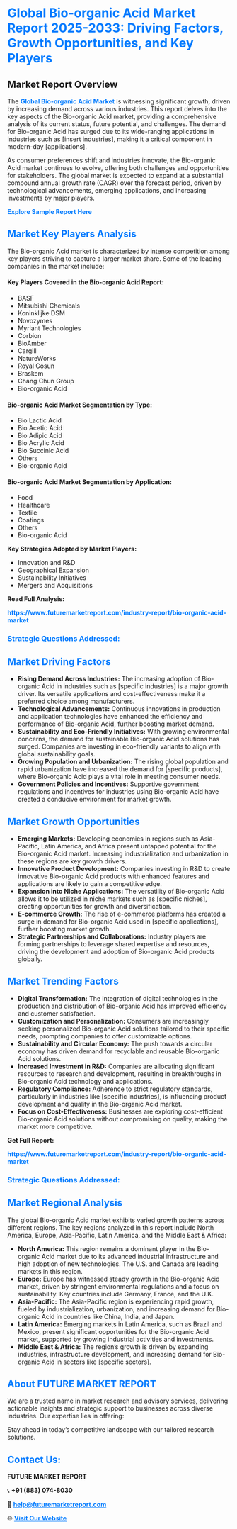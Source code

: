 <h1 style="color: #007BFF;">Global Bio-organic Acid Market Report 2025-2033: Driving Factors, Growth Opportunities, and Key Players</h1>

<section id="overview">
<h2>Market Report Overview</h2>
<p>The <a href="https://www.futuremarketreport.com/industry-report/bio-organic-acid-market" style="color: #007BFF; text-decoration: none;"><strong>Global Bio-organic Acid Market</strong></a> is witnessing significant growth, driven by increasing demand across various industries. This report delves into the key aspects of the Bio-organic Acid market, providing a comprehensive analysis of its current status, future potential, and challenges. The demand for Bio-organic Acid has surged due to its wide-ranging applications in industries such as [insert industries], making it a critical component in modern-day [applications].</p>
<p>As consumer preferences shift and industries innovate, the Bio-organic Acid market continues to evolve, offering both challenges and opportunities for stakeholders. The global market is expected to expand at a substantial compound annual growth rate (CAGR) over the forecast period, driven by technological advancements, emerging applications, and increasing investments by major players.</p>
</section>

<section id="overview">
<p><a href="https://www.futuremarketreport.com/request-sample/reportId=100260" style="color: #007BFF; text-decoration: none;"><strong>Explore Sample Report Here</strong></a></p>
</section>

<section id="key-players">
<h2 style="color: #007BFF;">Market Key Players Analysis</h2>
<p>The Bio-organic Acid market is characterized by intense competition among key players striving to capture a larger market share. Some of the leading companies in the market include:</p>
<h4>Key Players Covered in the Bio-organic Acid Report:</h4>
<ul><li>BASF</li><li>Mitsubishi Chemicals</li><li>Koninklijke DSM</li><li>Novozymes</li><li>Myriant Technologies</li><li>Corbion</li><li>BioAmber</li><li>Cargill</li><li>NatureWorks</li><li>Royal Cosun</li><li>Braskem</li><li>Chang Chun Group</li><li>Bio-organic Acid</li></ul>
<h4>Bio-organic Acid Market Segmentation by Type:</h4>
<ul><li>Bio Lactic Acid</li><li>Bio Acetic Acid</li><li>Bio Adipic Acid</li><li>Bio Acrylic Acid</li><li>Bio Succinic Acid</li><li>Others</li><li>Bio-organic Acid</li></ul>

<h4>Bio-organic Acid Market Segmentation by Application:</h4>
<ul><li>Food</li><li>Healthcare</li><li>Textile</li><li>Coatings</li><li>Others</li><li>Bio-organic Acid</li></ul>
<p><strong>Key Strategies Adopted by Market Players:</strong></p>
<ul>
<li>Innovation and R&D</li>
<li>Geographical Expansion</li>
<li>Sustainability Initiatives</li>
<li>Mergers and Acquisitions</li>
</ul>
</section>

<section>
<p><strong>Read Full Analysis: </strong></p><a href="https://www.futuremarketreport.com/industry-report/bio-organic-acid-market" style="color: #007BFF; text-decoration: none;"><strong>https://www.futuremarketreport.com/industry-report/bio-organic-acid-market</strong></a>
<h3 style="color: #007BFF;">Strategic Questions Addressed:</h3>
</section>

<section id="driving-factors">
<h2 style="color: #007BFF;">Market Driving Factors</h2>
<ul>
<li><strong>Rising Demand Across Industries:</strong> The increasing adoption of Bio-organic Acid in industries such as [specific industries] is a major growth driver. Its versatile applications and cost-effectiveness make it a preferred choice among manufacturers.</li>
<li><strong>Technological Advancements:</strong> Continuous innovations in production and application technologies have enhanced the efficiency and performance of Bio-organic Acid, further boosting market demand.</li>
<li><strong>Sustainability and Eco-Friendly Initiatives:</strong> With growing environmental concerns, the demand for sustainable Bio-organic Acid solutions has surged. Companies are investing in eco-friendly variants to align with global sustainability goals.</li>
<li><strong>Growing Population and Urbanization:</strong> The rising global population and rapid urbanization have increased the demand for [specific products], where Bio-organic Acid plays a vital role in meeting consumer needs.</li>
<li><strong>Government Policies and Incentives:</strong> Supportive government regulations and incentives for industries using Bio-organic Acid have created a conducive environment for market growth.</li>
</ul>
</section>

<section id="growth-opportunities">
<h2 style="color: #007BFF;">Market Growth Opportunities</h2>
<ul>
<li><strong>Emerging Markets:</strong> Developing economies in regions such as Asia-Pacific, Latin America, and Africa present untapped potential for the Bio-organic Acid market. Increasing industrialization and urbanization in these regions are key growth drivers.</li>
<li><strong>Innovative Product Development:</strong> Companies investing in R&D to create innovative Bio-organic Acid products with enhanced features and applications are likely to gain a competitive edge.</li>
<li><strong>Expansion into Niche Applications:</strong> The versatility of Bio-organic Acid allows it to be utilized in niche markets such as [specific niches], creating opportunities for growth and diversification.</li>
<li><strong>E-commerce Growth:</strong> The rise of e-commerce platforms has created a surge in demand for Bio-organic Acid used in [specific applications], further boosting market growth.</li>
<li><strong>Strategic Partnerships and Collaborations:</strong> Industry players are forming partnerships to leverage shared expertise and resources, driving the development and adoption of Bio-organic Acid products globally.</li>
</ul>
</section>

<section id="trending-factors">
<h2 style="color: #007BFF;">Market Trending Factors</h2>
<ul>
<li><strong>Digital Transformation:</strong> The integration of digital technologies in the production and distribution of Bio-organic Acid has improved efficiency and customer satisfaction.</li>
<li><strong>Customization and Personalization:</strong> Consumers are increasingly seeking personalized Bio-organic Acid solutions tailored to their specific needs, prompting companies to offer customizable options.</li>
<li><strong>Sustainability and Circular Economy:</strong> The push towards a circular economy has driven demand for recyclable and reusable Bio-organic Acid solutions.</li>
<li><strong>Increased Investment in R&D:</strong> Companies are allocating significant resources to research and development, resulting in breakthroughs in Bio-organic Acid technology and applications.</li>
<li><strong>Regulatory Compliance:</strong> Adherence to strict regulatory standards, particularly in industries like [specific industries], is influencing product development and quality in the Bio-organic Acid market.</li>
<li><strong>Focus on Cost-Effectiveness:</strong> Businesses are exploring cost-efficient Bio-organic Acid solutions without compromising on quality, making the market more competitive.</li>
</ul>
</section>

<section>
<p><strong>Get Full Report: </strong></p><a href="https://www.futuremarketreport.com/industry-report/bio-organic-acid-market" style="color: #007BFF; text-decoration: none;"><strong>https://www.futuremarketreport.com/industry-report/bio-organic-acid-market</strong></a>
<h3 style="color: #007BFF;">Strategic Questions Addressed:</h3>
</section>


<section id="regional-analysis">
<h2 style="color: #007BFF;">Market Regional Analysis</h2>
<p>The global Bio-organic Acid market exhibits varied growth patterns across different regions. The key regions analyzed in this report include North America, Europe, Asia-Pacific, Latin America, and the Middle East & Africa:</p>
<ul>
<li><strong>North America:</strong> This region remains a dominant player in the Bio-organic Acid market due to its advanced industrial infrastructure and high adoption of new technologies. The U.S. and Canada are leading markets in this region.</li>
<li><strong>Europe:</strong> Europe has witnessed steady growth in the Bio-organic Acid market, driven by stringent environmental regulations and a focus on sustainability. Key countries include Germany, France, and the U.K.</li>
<li><strong>Asia-Pacific:</strong> The Asia-Pacific region is experiencing rapid growth, fueled by industrialization, urbanization, and increasing demand for Bio-organic Acid in countries like China, India, and Japan.</li>
<li><strong>Latin America:</strong> Emerging markets in Latin America, such as Brazil and Mexico, present significant opportunities for the Bio-organic Acid market, supported by growing industrial activities and investments.</li>
<li><strong>Middle East & Africa:</strong> The region’s growth is driven by expanding industries, infrastructure development, and increasing demand for Bio-organic Acid in sectors like [specific sectors].</li>
</ul>
</section>

<footer>
<h2 style="color: #007BFF;">About FUTURE MARKET REPORT</h2>
<p>We are a trusted name in market research and advisory services, delivering actionable insights and strategic support to businesses across diverse industries. Our expertise lies in offering:</p>

<p>Stay ahead in today’s competitive landscape with our tailored research solutions.</p>

<h2 style="color: #007BFF;">Contact Us:</h2>
<p><strong>FUTURE MARKET REPORT</strong></p>
<p>📞 <strong>+91 (883) 074-8030</strong></p>
<p>📧 <strong><a href="mailto:help@futuremarketreport.com" style="color: #007BFF;">help@futuremarketreport.com</a></strong></p>
<p>🌐 <strong><a href="https://www.futuremarketreport.com/" style="color: #007BFF;">Visit Our Website</a></strong></p>
</footer>